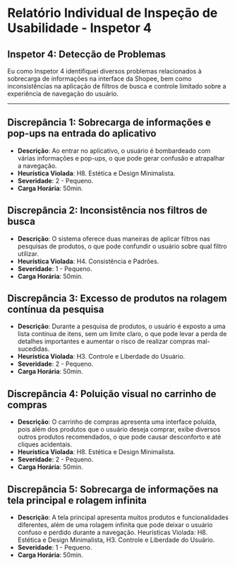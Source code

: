 # Relatório Individual de Inspeção de Usabilidade - Inspetor 4
## Inspetor 4: Detecção de Problemas
Eu como Inspetor 4 identifiquei diversos problemas relacionados à sobrecarga de informações na interface da Shopee, bem como inconsistências na aplicação de filtros de busca e controle limitado sobre a experiência de navegação do usuário.

---

## Discrepância 1: Sobrecarga de informações e pop-ups na entrada do aplicativo
- **Descrição**: Ao entrar no aplicativo, o usuário é bombardeado com várias informações e pop-ups, o que pode gerar confusão e atrapalhar a navegação.
- **Heurística Violada**: H8. Estética e Design Minimalista.
- **Severidade**: 2 - Pequeno.
- **Carga Horária**: 50min.

## Discrepância 2: Inconsistência nos filtros de busca
- **Descrição**: O sistema oferece duas maneiras de aplicar filtros nas pesquisas de produtos, o que pode confundir o usuário sobre qual filtro utilizar.
- **Heurística Violada**: H4. Consistência e Padrões.
- **Severidade**: 1 - Pequeno.
- **Carga Horária**: 50min.

## Discrepância 3: Excesso de produtos na rolagem contínua da pesquisa
- **Descrição**: Durante a pesquisa de produtos, o usuário é exposto a uma lista contínua de itens, sem um limite claro, o que pode levar a perda de detalhes importantes e aumentar o risco de realizar compras mal-sucedidas.
- **Heurística Violada**: H3. Controle e Liberdade do Usuário.
- **Severidade**: 2 - Pequeno.
- **Carga Horária**: 50min.

## Discrepância 4: Poluição visual no carrinho de compras
- **Descrição**: O carrinho de compras apresenta uma interface poluída, pois além dos produtos que o usuário deseja comprar, exibe diversos outros produtos recomendados, o que pode causar desconforto e até cliques acidentais.
- **Heurística Violada**: H8. Estética e Design Minimalista.
- **Severidade**: 2 - Pequeno.
- **Carga Horária**: 50min.

## Discrepância 5: Sobrecarga de informações na tela principal e rolagem infinita
- **Descrição**: A tela principal apresenta muitos produtos e funcionalidades diferentes, além de uma rolagem infinita que pode deixar o usuário confuso e perdido durante a navegação.
Heurísticas Violada: H8. Estética e Design Minimalista, H3. Controle e Liberdade do Usuário.
- **Severidade**: 1 - Pequeno.
- **Carga Horária**: 50min.
